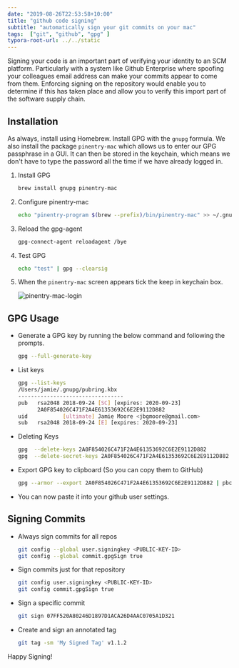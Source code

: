 ```yaml
---
date: "2019-08-26T22:53:58+10:00"
title: "github code signing"
subtitle: "automatically sign your git commits on your mac"
tags:  ["git", "github", "gpg" ]
typora-root-url: ../../static
---
```

Signing your code is an important part of verifying your identity to an SCM platform.  Particularly with a system like Github Enterprise where spoofing your colleagues email address can make your commits appear to come from them.  Enforcing signing on the repository would enable you to determine if this has taken place and allow you to verify this import part of the software supply chain.
<!--more-->

## Installation

As always, install using Homebrew. Install GPG with the `gnupg` formula. We also install the package `pinentry-mac` which allows us to enter our GPG passphrase in a GUI.  It can then be stored in the keychain, which means we don't have to type the password all the time if we have already logged in.

1. Install GPG

   ```bash
   brew install gnupg pinentry-mac
   ```

1. Configure pinentry-mac

   ```bash
   echo "pinentry-program $(brew --prefix)/bin/pinentry-mac" >> ~/.gnupg/gpg-agent.conf
   ```

1. Reload the gpg-agent

   ```bash
   gpg-connect-agent reloadagent /bye
   ```
   
1. Test GPG

   ```bash
   echo "test" | gpg --clearsig
   ```

1. When the `pinentry-mac` screen appears tick the keep in keychain box.

   ![pinentry-mac-login](/img/pinentry-mac-login.png)


## GPG Usage 

* Generate a GPG key by running the below command and following the prompts.

  ```bash
  gpg --full-generate-key 
  ```

* List keys

  ```bash
  gpg --list-keys
  /Users/jamie/.gnupg/pubring.kbx
  ---------------------------------
  pub   rsa2048 2018-09-24 [SC] [expires: 2020-09-23]
        2A0F854026C471F2A4E61353692C6E2E9112D882
  uid           [ultimate] Jamie Moore <jbgmoore@gmail.com>
  sub   rsa2048 2018-09-24 [E] [expires: 2020-09-23]
  ```

* Deleting Keys

  ```bash
  gpg  --delete-keys 2A0F854026C471F2A4E61353692C6E2E9112D882
  gpg  --delete-secret-keys 2A0F854026C471F2A4E61353692C6E2E9112D882
  ```

* Export GPG key to clipboard (So you can copy them to GitHub)

  ```bash
  gpg --armor --export 2A0F854026C471F2A4E61353692C6E2E9112D882 | pbcopy
  ```

* You can now paste it into your github user settings.

## Signing Commits

* Always sign commits for all repos

  ```bash
  git config --global user.signingkey <PUBLIC-KEY-ID>
  git config --global commit.gpgSign true 
  ```
  
* Sign commits just for that repository

  ```bash
  git config user.signingkey <PUBLIC-KEY-ID>
  git config commit.gpgSign true 
  ```
  
* Sign a specific commit

  ```bash
  git sign 07FF520A80246D1897D1ACA26D4AAC0705A1D321
  ```

* Create and sign an annotated tag

  ```bash
  git tag -sm 'My Signed Tag' v1.1.2
  ```

  

Happy Signing!